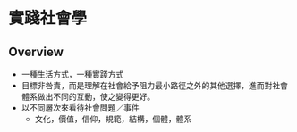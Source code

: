 # 實踐社會學

## Overview
* 一種生活方式，一種實踐方式
* 目標非咎責，而是理解在社會給予阻力最小路徑之外的其他選擇，進而對社會體系做出不同的互動，使之變得更好。
* 以不同層次來看待社會問題／事件
    * 文化，價值，信仰，規範，結構，個體，體系

